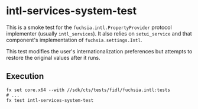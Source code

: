 # intl-services-system-test

This is a smoke test for the `fuchsia.intl.PropertyProvider` protocol
implementer (usually `intl_services`). It also relies on `setui_service` and
that component's implementation of `fuchsia.settings.Intl`.

This test modifies the user's internationalization preferences but attempts to
restore the original values after it runs.

## Execution

```shell
fx set core.x64 --with //sdk/cts/tests/fidl/fuchsia.intl:tests
# ...
fx test intl-services-system-test
```
